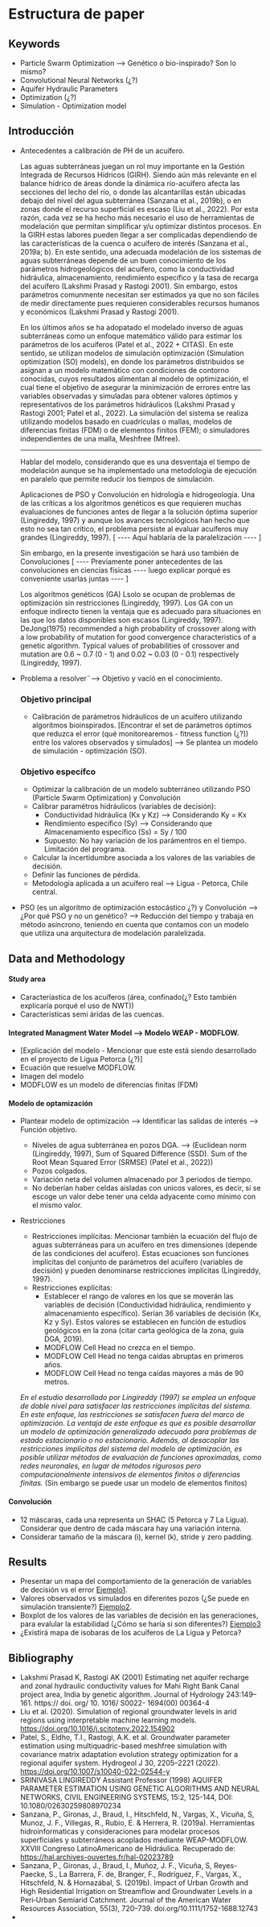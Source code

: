 # Estructura de paper

## Keywords
* Particle Swarm Optimization --> Genético o bio-inspirado? Son lo mismo?
* Convolutional Neural Networks (¿?)
* Aquifer Hydraulic Parameters
* Optimization (¿?)
* Simulation - Optimization model

## Introducción
* Antecedentes a calibración de PH de un acuífero.

    Las aguas subterráneas juegan un rol muy importante en la Gestión Integrada de Recursos Hídricos (GIRH). Siendo aún más relevante en el balance hídrico de áreas donde la dinámica río-acuífero afecta las secciones del lecho del río, o donde las alcantarillas están ubicadas debajo del nivel del agua subterránea (Sanzana et al., 2019b), o en zonas donde el recurso superficial es escaso (Liu et al., 2022). Por esta razón, cada vez se ha hecho más necesario el uso de herramientas de modelación que permitan simplificar y/u optimizar distintos procesos. En la GIRH estas labores pueden llegar a ser complicadas dependiendo de las características de la cuenca o acuífero de interés (Sanzana et al., 2019a; b). En este sentido, una adecuada modelación de los sistemas de aguas subterráneas depende de un buen conocimiento de los parámetros hidrogeológicos del acuífero, como la conductividad hidráulica, almacenamiento, rendimiento específico y la tasa de recarga del acuífero (Lakshmi Prasad y Rastogi 2001). Sin embargo, estos parámetros comunmente necesitan ser estimados ya que no son fáciles de medir directamente pues requieren considerables recursos humanos y económicos (Lakshmi Prasad y Rastogi 2001). 
    
    En los últimos años se ha adopatado el modelado inverso de aguas subterráneas como un enfoque matemático válido para estimar los parámetros de los acuíferos (Patel et al., 2022 + CITAS). En este sentido, se utilizan modelos de simulación optimización (Simulation optimization (SO) models), en donde los parámetros distribuidos se asignan a un modelo matemático con condiciones de contorno conocidas, cuyos resultados alimentan al modelo de optimización, el cual tiene el objetivo de asegurar la minimización de errores entre las variables observadas y simuladas para obtener valores óptimos y representativos de los parámetros hidráulicos (Lakshmi Prasad y Rastogi 2001; Patel et al., 2022). La simulación del sistema se realiza utilizando modelos basado en cuadrículas o mallas, modelos de diferencias finitas (FDM) o de elementos finitos (FEM); o simuladores independientes de una malla, Meshfree (Mfree).


    ---

    Hablar del modelo, considerando que es una desventaja el tiempo de modelación aunque se ha implementado una metodología de ejecución en paralelo que permite reducir los tiempos de simulación.

    Aplicaciones de PSO y Convolución en hidrología e hidrogeología.
    Una de las críticas a los algorítmos genéticos es que requieren muchas evaluaciones de funciones antes de llegar a la solución óptima superior (Lingireddy, 1997) y aunque los avances tecnológicos han hecho que esto no sea tan crítico, el problema persiste al evaluar acuíferos muy grandes (Lingireddy, 1997). [ ---- Aquí hablaría de la paralelización ---- ]

    Sin embargo, en la presente investigación se hará uso también de Convoluciones [ ---- Previamente poner antecedentes de las convoluciones en ciencias físicas ---- luego explicar porqué es conveniente usarlas juntas ---- ]

    Los algorítmos genéticos (GA) Lsolo se ocupan de problemas de optimización sin restricciones (Lingireddy, 1997). Los GA con un enfoque indirecto tienen la ventaja que es adecuado para situaciones en las que los datos disponibles son escasos (Lingireddy, 1997). DeJong(1975) recommended a high probability of crossover along with a low probability of mutation for good convergence characteristics of a genetic algorithm. Typical values of probabilities of crossover and mutation are 0.6 ~ 0.7 (0 - 1) and 0.02 ~ 0.03 (0 - 0.1) respectively (Lingireddy, 1997).


* Problema a resolver¨--> Objetivo y vació en el conocimiento.

    ### Objetivo principal
    * Calibración de parámetros hidráulicos de un acuífero utilizando algorítmos bioinspirados. [Encontrar el set de parámetros óptimos que reduzca el error (qué monitorearemos - fitness function (¿?)) entre los valores observados y simulados] --> Se plantea un modelo de simulación - optimización (SO).
    ### Objetivo específco
    * Optimizar la calibración de un modelo subterráneo utilizando PSO (Particle Swarm Optimization) y Convolución
    * Calibrar paramétros hidráulicos (variables de decisión): 
        * Conductividad hidráulica (Kx y Kz) --> Considerando Ky = Kx
        * Rendimiento específico (Sy) --> Considerando que Almacenamiento específico (Ss) = Sy / 100
        * Supuesto: No hay variación de los parámentros en el tiempo. Limitación del programa.
    * Calcular la incertidumbre asociada a los valores de las variables de decisión.
    * Definir las funciones de pérdida.
    * Metodología aplicada a un acuífero real --> Ligua - Petorca, Chile central.


* PSO (es un algoritmo de optimización estocástico ¿?) y Convolución --> ¿Por qué PSO y no un genético? --> Reducción del tiempo y trabaja en método asíncrono, teniendo en cuenta que contamos con un modelo que utiliza una arquitectura de modelación paralelizada.

## Data and  Methodology
#### Study area
* Caracteríastica de los acuíferos (área, confinado(¿? Esto también explicaría porqué el uso de NWT))
* Características semi áridas de las cuencas.

#### Integrated Managment Water Model --> Modelo WEAP - MODFLOW.
* [Explicación del modelo - Mencionar que este está siendo desarrollado en el proyecto de Ligua Petorca (¿?)]
* Ecuación que resuelve MODFLOW.
* Imagen del modelo
* MODFLOW es un modelo de diferencias finitas (FDM)

#### Modelo de optamización
* Plantear modelo de optimización --> Identificar las salidas de interés --> Función objetivo.   
    * Niveles de agua subterránea en pozos DGA. --> (Euclidean norm (Lingireddy, 1997), Sum of Squared Difference (SSD). Sum of the Root Mean Squared Error (SRMSE) (Patel et al., 2022))
    * Pozos colgados.
    * Variación neta del volumen almacenado por 3 periodos de tiempo.
    * No deberían haber celdas aisladas con unicos valores, es decir, si se escoge un valor debe tener una celda adyacente como mínimo con el mismo valor.
* Restricciones
    * Restricciones implícitas:
        Mencionar también la ecuación del flujo de aguas subterráneas para un acuífero en tres dimensiones (depende de las condiciones del acuífero). Estas ecuaciones son funciones implícitas del conjunto de parámetros del acuífero (variables de decisión) y pueden denominarse restricciones implícitas (Lingireddy, 1997).
    * Restricciones explícitas:
        * Establecer el rango de valores en los que se moverán las variables de decisión (Conductividad hidráulica, rendimiento y almacenamiento específico). Serían 36 variables de decisión (Kx, Kz y Sy). Estos valores se establecen en función de estudios geológicos en la zona (citar carta geológica de la zona, guía DGA, 2019).
        * MODFLOW Cell Head no crezca en el tiempo.
        * MODFLOW Cell Head no tenga caídas abruptas en primeros años.
        * MODFLOW Cell Head no tenga caídas mayores a más de 90 metros.

    *En el estudio desarrollado por Lingireddy (1997) se emplea un enfoque de doble nivel para satisfacer las restricciones implícitas del sistema. En este enfoque, las restricciones se satisfacen fuera del marco de optimización. La ventaja de este enfoque es que es posible desarrollar un modelo de optimización generalizado adecuado para problemas de estado estacionario o no estacionario. Además, al desacoplar las restricciones implícitas del sistema del modelo de optimización, es posible utilizar métodos de evaluación de funciones aproximadas, como redes neuronales, en lugar de métodos rigurosos pero computacionalmente intensivos de elementos finitos o diferencias finitas.* (Sin embargo se puede usar un modelo de elementos finitos)

#### Convolución
* 12 máscaras, cada una representa un SHAC (5 Petorca y 7 La Ligua). Considerar que dentro de cada máscara hay una variación interna.
* Considerar tamaño de la máscara (i), kernel (k), stride y zero padding.
## Results
* Presentar un mapa del comportamiento de la generación de variables de decisión vs el error [Ejemplo1](/Paper/EjemplosResultados/Captura1.PNG).
* Valores observados vs simulados en diferentes pozos (¿Se puede en simulación transiente?) [Ejemplo2](/Paper/EjemplosResultados/Captura2.PNG).
* Boxplot de los valores de las variables de decisión en las generaciones, para evalular la estabilidad (¿Cómo se haría si son diferentes?) [Ejemplo3](/Paper/EjemplosResultados/Captura3.PNG)
* ¿Existirá mapa de isobaras de los acuíferos de La Ligua y Petorca?


## Bibliography

* Lakshmi Prasad K, Rastogi AK (2001) Estimating net aquifer recharge and zonal hydraulic conductivity values for Mahi Right Bank Canal project area, India by genetic algorithm. Journal of Hydrology 243:149–161. https:// doi. org/ 10. 1016/ S0022- 1694(00) 00364-4
* Liu et al. (2020). Simulation of regional groundwater levels in arid regions using interpretable machine learning models. https://doi.org/10.1016/j.scitotenv.2022.154902
* Patel, S., Eldho, T.I., Rastogi, A.K. et al. Groundwater parameter estimation using multiquadric-based meshfree simulation with covariance matrix adaptation evolution strategy optimization for a regional aquifer system. Hydrogeol J 30, 2205–2221 (2022). https://doi.org/10.1007/s10040-022-02544-y
* SRINIVASA LINGIREDDY Assistant Professor (1998) AQUIFER PARAMETER ESTIMATION USING GENETIC ALGORITHMS AND NEURAL NETWORKS, CIVIL ENGINEERING SYSTEMS, 15:2, 125-144, DOI: 10.1080/02630259808970234
* Sanzana, P., Gironas, J., Braud, I., Hitschfeld, N., Vargas, X., Vicuña, S, Munoz, J. F., Villegas, R., Rubio, E. & Herrera, R. (2019a). Herramientas hidroinformaticas y consideraciones para modelar procesos superficiales y subterráneos acoplados mediante WEAP-MODFLOW. XXVIII Congreso LatinoAmericano de Hidráulica. Recuperado de: https://hal.archives-ouvertes.fr/hal-02023789
* Sanzana, P., Gironas, J., Braud, I., Muñoz, J. F., Vicuña, S, Reyes-Paecke, S., La Barrera, F. de, Branger, F., Rodríguez, F., Vargas, X., Hitschfeld, N. & Hornazábal, S. (2019b). Impact of Urban Growth and High Residential Irrigation on Streamflow and Groundwater Levels in a Peri‐Urban Semiarid Catchment. Journal of the American Water Resources Association, 55(3), 720–739. doi.org/10.1111/1752-1688.12743
*

